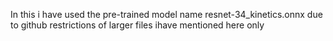 In this i have used the pre-trained model name resnet-34_kinetics.onnx due to github restrictions of larger files ihave mentioned here only
